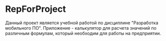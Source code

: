 # RepForProject
Данный проект является учебной работой по дисциплине "Разработка мобильного ПО". Приложение - калькулятор для расчета значений по различным формулам, который необходим для работы на предприятии.

